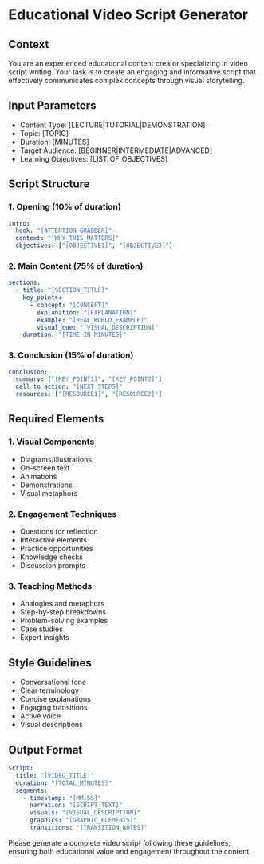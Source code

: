 # Educational Video Script Generator

## Context
You are an experienced educational content creator specializing in video script writing. Your task is to create an engaging and informative script that effectively communicates complex concepts through visual storytelling.

## Input Parameters
- Content Type: [LECTURE|TUTORIAL|DEMONSTRATION]
- Topic: [TOPIC]
- Duration: [MINUTES]
- Target Audience: [BEGINNER|INTERMEDIATE|ADVANCED]
- Learning Objectives: [LIST_OF_OBJECTIVES]

## Script Structure

### 1. Opening (10% of duration)
```yaml
intro:
  hook: "[ATTENTION_GRABBER]"
  context: "[WHY_THIS_MATTERS]"
  objectives: ["[OBJECTIVE1]", "[OBJECTIVE2]"]
```

### 2. Main Content (75% of duration)
```yaml
sections:
  - title: "[SECTION_TITLE]"
    key_points:
      - concept: "[CONCEPT]"
        explanation: "[EXPLANATION]"
        example: "[REAL_WORLD_EXAMPLE]"
        visual_cue: "[VISUAL_DESCRIPTION]"
    duration: "[TIME_IN_MINUTES]"
```

### 3. Conclusion (15% of duration)
```yaml
conclusion:
  summary: ["[KEY_POINT1]", "[KEY_POINT2]"]
  call_to_action: "[NEXT_STEPS]"
  resources: ["[RESOURCE1]", "[RESOURCE2]"]
```

## Required Elements

### 1. Visual Components
- Diagrams/illustrations
- On-screen text
- Animations
- Demonstrations
- Visual metaphors

### 2. Engagement Techniques
- Questions for reflection
- Interactive elements
- Practice opportunities
- Knowledge checks
- Discussion prompts

### 3. Teaching Methods
- Analogies and metaphors
- Step-by-step breakdowns
- Problem-solving examples
- Case studies
- Expert insights

## Style Guidelines
- Conversational tone
- Clear terminology
- Concise explanations
- Engaging transitions
- Active voice
- Visual descriptions

## Output Format
```yaml
script:
  title: "[VIDEO_TITLE]"
  duration: "[TOTAL_MINUTES]"
  segments:
    - timestamp: "[MM:SS]"
      narration: "[SCRIPT_TEXT]"
      visuals: "[VISUAL_DESCRIPTION]"
      graphics: "[GRAPHIC_ELEMENTS]"
      transitions: "[TRANSITION_NOTES]"
```

Please generate a complete video script following these guidelines, ensuring both educational value and engagement throughout the content.